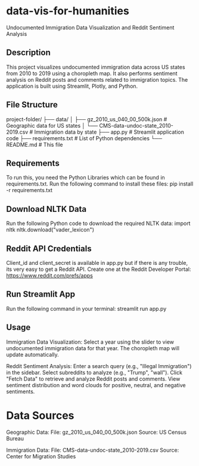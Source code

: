 # data-vis-for-humanities
Undocumented Immigration Data Visualization and Reddit Sentiment Analysis 

## Description
This project visualizes undocumented immigration data across US states from 2010 to 2019 using a choropleth map. It also performs sentiment analysis on Reddit posts and comments related to immigration topics. The application is built using Streamlit, Plotly, and Python.

## File Structure
project-folder/
├── data/
│   ├── gz_2010_us_040_00_500k.json  # Geographic data for US states
│   └── CMS-data-undoc-state_2010-2019.csv  # Immigration data by state
├── app.py  # Streamlit application code
├── requirements.txt  # List of Python dependencies
└── README.md  # This file

## Requirements
To run this, you need the Python Libraries which can be found in requirements.txt. Run the following command to install these files:
pip install -r requirements.txt

## Download NLTK Data
Run the following Python code to download the required NLTK data:
import nltk
nltk.download("vader_lexicon")

## Reddit API Credentials
Client_id and client_secret is available in app.py but if there is any trouble, its very easy to get a Reddit API. Create one at the Reddit Developer Portal: https://www.reddit.com/prefs/apps

## Run Streamlit App
Run the following command in your terminal:
streamlit run app.py

## Usage
Immigration Data Visualization:
    Select a year using the slider to view undocumented immigration data for that year.
    The choropleth map will update automatically.

Reddit Sentiment Analysis:
    Enter a search query (e.g., "Illegal Immigration") in the sidebar.
    Select subreddits to analyze (e.g., "Trump", "wall").
    Click "Fetch Data" to retrieve and analyze Reddit posts and comments.
    View sentiment distribution and word clouds for positive, neutral, and negative sentiments.



# Data Sources
Geographic Data:
    File: gz_2010_us_040_00_500k.json
    Source: US Census Bureau

Immigration Data:
    File: CMS-data-undoc-state_2010-2019.csv
    Source: Center for Migration Studies

